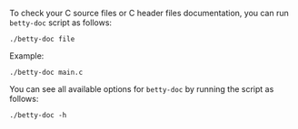To check your C source files or C header files documentation, you can run `betty-doc` script as follows:

```ShellSession
./betty-doc file
```

Example:

```ShellSession
./betty-doc main.c
```

You can see all available options for `betty-doc` by running the script as follows:

```ShellSession
./betty-doc -h
```